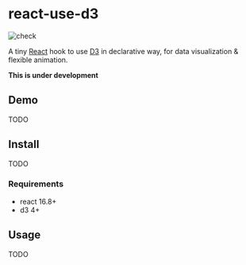 # react-use-d3

![check](https://github.com/inokawa/react-use-d3/workflows/check/badge.svg)

A tiny [React](https://github.com/facebook/react) hook to use [D3](https://github.com/d3/d3) in declarative way, for data visualization & flexible animation.

**This is under development**

## Demo

TODO

## Install

TODO

### Requirements

- react 16.8+
- d3 4+

## Usage

TODO
